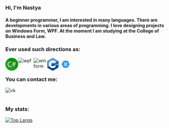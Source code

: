 ### Hi, I'm Nastya

#### A beginner programmer, I am interested in many languages. There are developments in various areas of programming. I love designing projects on Windows Form, WPF. At the moment I am studying at the College of Business and Law.

### Ever used such directions as:

<img align="left" alt="csarp" width="40" src="https://raw.githubusercontent.com/github/explore/80688e429a7d4ef2fca1e82350fe8e3517d3494d/topics/csharp/csharp.png" />
<img align="left" alt="wpf" width="48" src="https://software.3metas.com/wp-content/uploads/2017/06/wpf.png" />
<img align="left" alt="winform" width="40" src="https://hsto.org/web/991/e95/7c9/991e957c9dba4f71b82883042d6da383.jpg" />
<img align="left" alt="cpp" width="40" src="https://raw.githubusercontent.com/github/explore/180320cffc25f4ed1bbdfd33d4db3a66eeeeb358/topics/cpp/cpp.png" />
<img align="left" alt="xamarin" width="40" src="https://raw.githubusercontent.com/github/explore/80688e429a7d4ef2fca1e82350fe8e3517d3494d/topics/xamarin/xamarin.png" />
<br />
<br />

### You can contact me:

[<img align="left" alt="vk" width="40" src="https://avatars.mds.yandex.net/get-zen_doc/1705407/pub_5f8e9f9b75135c1999a0a386_5f8ea1d075135c1999a57790/scale_1200" />][vkontakte]

<br />
<br />

### My stats:
[![Top Langs](https://github-readme-stats.vercel.app/api/top-langs/?username=nstnkp&layout=compact)](https://github.com/anuraghazra/github-readme-stats)

[vkontakte]:https://vk.com/ohyoursdevil

